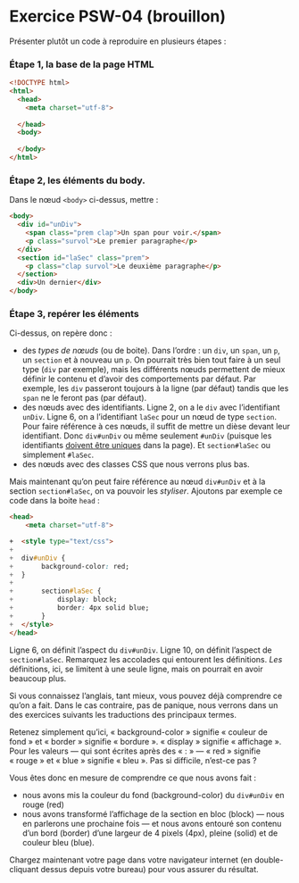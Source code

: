 # Exercice PSW-04 (brouillon)



Présenter plutôt un code à reproduire en plusieurs étapes :

### Étape 1, la base de la page HTML

~~~html
<!DOCTYPE html>
<html>
  <head>
    <meta charset="utf-8">
    
  </head>
  <body>
    
  </body>
</html>
~~~

### Étape 2, les éléments du body. 

Dans le nœud `<body>` ci-dessus, mettre :

~~~html
<body>
  <div id="unDiv">
    <span class="prem clap">Un span pour voir.</span>
    <p class="survol">Le premier paragraphe</p>
  </div>
  <section id="laSec" class="prem">
    <p class="clap survol">Le deuxième paragraphe</p>
  </section>
  <div>Un dernier</div>
</body>
~~~

### Étape 3, repérer les éléments

Ci-dessus, on repère donc :

- des *types de nœuds* (ou de boite). Dans l’ordre : un `div`, un `span`, un `p`, un `section` et à nouveau un `p`. On pourrait très bien tout faire à un seul type (`div` par exemple), mais les différents nœuds permettent de mieux définir le contenu et d’avoir des comportements par défaut. Par exemple, les `div` passeront toujours à la ligne (par défaut) tandis que les `span` ne le feront pas (par défaut).
-  des nœuds avec des identifiants. Ligne 2, on a le `div` avec l’identifiant `unDiv`. Ligne 6, on a l’identifiant `laSec` pour un nœud de type `section`. Pour faire référence à ces nœuds, il suffit de mettre un dièse devant leur identifiant. Donc `div#unDiv` ou même seulement `#unDiv` (puisque les identifiants <u>doivent être uniques</u> dans la page). Et `section#laSec` ou simplement `#laSec`.
- des nœuds avec des classes CSS que nous verrons plus bas.

Mais maintenant qu’on peut faire référence au nœud `div#unDiv` et à la section `section#laSec`, on va pouvoir les *styliser*. Ajoutons par exemple ce code dans la boite `head` :

~~~html
<head>
	<meta charset="utf-8">

+  <style type="text/css">
+
+  div#unDiv {
+		background-color: red;
+  }
+
+		section#laSec {
+			display: block;
+			border: 4px solid blue;
+		}
+  </style>
</head>
~~~

Ligne 6, on définit l’aspect du `div#unDiv`. Ligne 10, on définit l’aspect de `section#laSec`. Remarquez les accolades qui entourent les définitions. *Les* définitions, ici, se limitent à une seule ligne, mais on pourrait en avoir beaucoup plus.

Si vous connaissez l’anglais, tant mieux, vous pouvez déjà comprendre ce qu’on a fait. Dans le cas contraire, pas de panique, nous verrons dans un des exercices suivants les traductions des principaux termes. 

Retenez simplement qu’ici, « background-color » signifie « couleur de fond »  et « border » signifie « bordure ». « display » signifie « affichage ». Pour les valeurs — qui sont écrites après des « : » — « red » signifie « rouge » et « blue » signifie « bleu ». Pas si difficile, n’est-ce pas ?

Vous êtes donc en mesure de comprendre ce que nous avons fait : 

- nous avons mis la couleur du fond (background-color) du `div#unDiv` en rouge (red)
- nous avons transformé l’affichage de la section en bloc (block) — nous en parlerons une prochaine fois — et nous avons entouré son contenu d’un bord (border) d’une largeur de 4 pixels (4px), pleine (solid) et de couleur bleu (blue).

Chargez maintenant votre page dans votre navigateur internet (en double-cliquant dessus depuis votre bureau) pour vous assurer du résultat.
